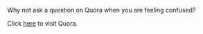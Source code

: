 Why not ask a question on Quora when you are feeling confused?

Click [here](http://www.quora.com) to visit Quora.
